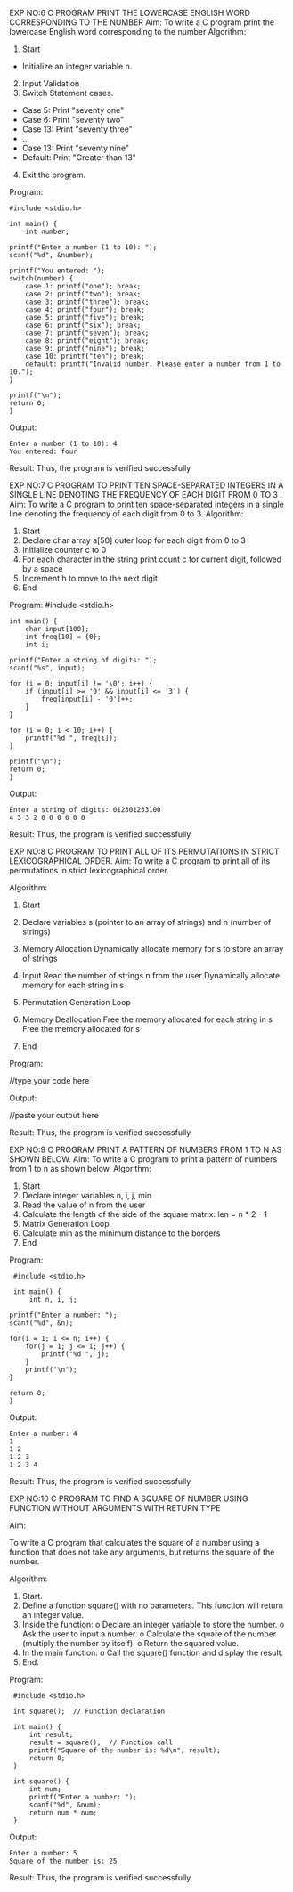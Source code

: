 EXP NO:6 C PROGRAM PRINT THE LOWERCASE ENGLISH WORD CORRESPONDING TO THE NUMBER
Aim:
To write a C program print the lowercase English word corresponding to the number
Algorithm:
1.	Start
- Initialize an integer variable n.
2.	Input Validation
3.	Switch Statement cases.
-	Case 5: Print "seventy one"
-	Case 6: Print "seventy two"
-	Case 13: Print "seventy three"
-	...
-	Case 13: Print "seventy nine"
-	Default: Print "Greater than 13"
4.	Exit the program.
 
Program:

    #include <stdio.h>
    
    int main() {
        int number;

    printf("Enter a number (1 to 10): ");
    scanf("%d", &number);

    printf("You entered: ");
    switch(number) {
        case 1: printf("one"); break;
        case 2: printf("two"); break;
        case 3: printf("three"); break;
        case 4: printf("four"); break;
        case 5: printf("five"); break;
        case 6: printf("six"); break;
        case 7: printf("seven"); break;
        case 8: printf("eight"); break;
        case 9: printf("nine"); break;
        case 10: printf("ten"); break;
        default: printf("Invalid number. Please enter a number from 1 to 10.");
    }

    printf("\n");
    return 0;
    }





Output:


    Enter a number (1 to 10): 4
    You entered: four






Result:
Thus, the program is verified successfully
 
EXP NO:7 C PROGRAM TO PRINT TEN SPACE-SEPARATED INTEGERS     IN A SINGLE  LINE DENOTING THE FREQUENCY OF EACH DIGIT FROM 0 TO 3 .
Aim:
To write a C program to print ten space-separated integers in a single line denoting the frequency of each digit from 0 to 3.
Algorithm:
1.	Start
2.	Declare char array a[50] outer loop for each digit from 0 to 3
3.	Initialize counter c to 0
4.	For each character in the string print count c for current digit, followed by a space
5.	Increment h to move to the next digit
6.	End
 
Program:
    #include <stdio.h>
    
    int main() {
        char input[100];
        int freq[10] = {0};
        int i;

    printf("Enter a string of digits: ");
    scanf("%s", input);

    for (i = 0; input[i] != '\0'; i++) {
        if (input[i] >= '0' && input[i] <= '3') {
            freq[input[i] - '0']++;
        }
    }

    for (i = 0; i < 10; i++) {
        printf("%d ", freq[i]);
    }

    printf("\n");
    return 0;
    }






Output:

    
    Enter a string of digits: 012301233100
    4 3 3 2 0 0 0 0 0 0







Result:
Thus, the program is verified successfully

EXP NO:8 C PROGRAM TO PRINT ALL OF ITS PERMUTATIONS IN STRICT LEXICOGRAPHICAL ORDER.
Aim:
To write a C program to print all of its permutations in strict lexicographical order.

Algorithm:
1.	Start
2.	Declare variables s (pointer to an array of strings) and n (number of strings)

3.	Memory Allocation
Dynamically allocate memory for s to store an array of strings
4.	Input
Read the number of strings n from the user Dynamically allocate memory for each string in s
5.	Permutation Generation Loop
6.	Memory Deallocation
Free the memory allocated for each string in s Free the memory allocated for s
7.	End
 
Program:

//type your code here




Output:


//paste your output here






Result:
Thus, the program is verified successfully
 
EXP NO:9 C PROGRAM PRINT A PATTERN OF NUMBERS FROM 1 TO N AS
SHOWN BELOW.
Aim:
To write a C program to print a pattern of numbers from 1 to n as shown below.
Algorithm:
1.	Start
2.	Declare integer variables n, i, j, min
3.	Read the value of n from the user
4.	Calculate the length of the side of the square matrix: len = n * 2 - 1
5.	Matrix Generation Loop
6.	Calculate min as the minimum distance to the borders
7.	End
 
Program:

     #include <stdio.h>
     
     int main() {
         int n, i, j;

    printf("Enter a number: ");
    scanf("%d", &n);

    for(i = 1; i <= n; i++) {
        for(j = 1; j <= i; j++) {
            printf("%d ", j);
        }
        printf("\n");
    }

    return 0;
    }





Output:

    
    Enter a number: 4
    1
    1 2
    1 2 3
    1 2 3 4
    






Result:
Thus, the program is verified successfully

EXP NO:10 C PROGRAM TO FIND A SQUARE  OF NUMBER USING FUNCTION WITHOUT ARGUMENTS WITH RETURN TYPE

Aim:

To write a C program that calculates the square of a number using a function that does not take any arguments, but returns the square of the number.

Algorithm:

1.	Start.
2.	Define a function square() with no parameters. This function will return an integer value.
3.	Inside the function:
o	Declare an integer variable to store the number.
o	Ask the user to input a number.
o	Calculate the square of the number (multiply the number by itself).
o	Return the squared value.
4.	In the main function:
o	Call the square() function and display the result.
5.	End.

Program:

     #include <stdio.h>
     
     int square();  // Function declaration
     
     int main() {
         int result;
         result = square();  // Function call
         printf("Square of the number is: %d\n", result);
         return 0;
     }
     
     int square() {
         int num;
         printf("Enter a number: ");
         scanf("%d", &num);
         return num * num;
     }





Output:


    Enter a number: 5
    Square of the number is: 25
    






Result:
Thus, the program is verified successfully




























